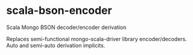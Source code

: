 # scala-bson-encoder
Scala Mongo BSON decoder/encoder derivation

Replaces semi-functional mongo-scala-driver library encoder/decoders.
Auto and semi-auto derivation implicits.


